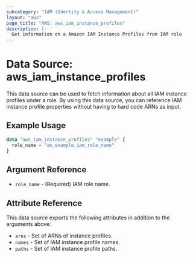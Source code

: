 ```yaml
---
subcategory: "IAM (Identity & Access Management)"
layout: "aws"
page_title: "AWS: aws_iam_instance_profiles"
description: |-
  Get information on a Amazon IAM Instance Profiles from IAM role
---
```


# Data Source: aws_iam_instance_profiles

This data source can be used to fetch information about all
IAM instance profiles under a role. By using this data source, you can reference IAM
instance profile properties without having to hard code ARNs as input.

## Example Usage

```terraform
data "aws_iam_instance_profiles" "example" {
  role_name = "an_example_iam_role_name"
}
```

## Argument Reference

* `role_name` - (Required) IAM role name.

## Attribute Reference

This data source exports the following attributes in addition to the arguments above:

* `arns` - Set of ARNs of instance profiles.
* `names` - Set of IAM instance profile names.
* `paths` - Set of IAM instance profile paths.
